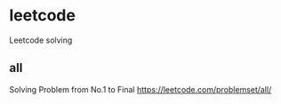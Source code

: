 # leetcode
Leetcode solving

## all
Solving Problem from No.1 to Final
https://leetcode.com/problemset/all/
